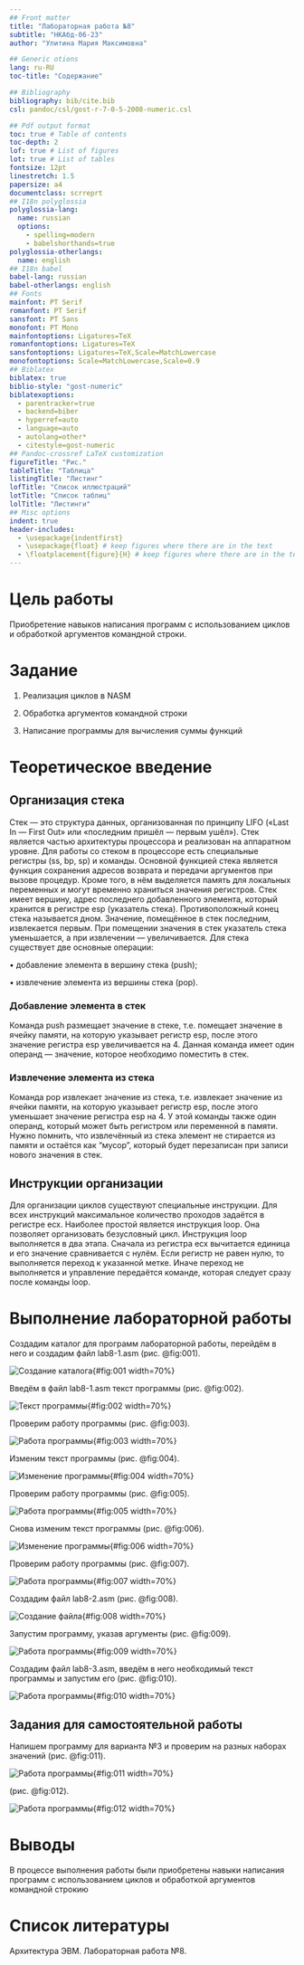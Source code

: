 ```yaml
---
## Front matter
title: "Лабораторная работа №8"
subtitle: "НКАбд-06-23"
author: "Улитина Мария Максимовна"

## Generic otions
lang: ru-RU
toc-title: "Содержание"

## Bibliography
bibliography: bib/cite.bib
csl: pandoc/csl/gost-r-7-0-5-2008-numeric.csl

## Pdf output format
toc: true # Table of contents
toc-depth: 2
lof: true # List of figures
lot: true # List of tables
fontsize: 12pt
linestretch: 1.5
papersize: a4
documentclass: scrreprt
## I18n polyglossia
polyglossia-lang:
  name: russian
  options:
	- spelling=modern
	- babelshorthands=true
polyglossia-otherlangs:
  name: english
## I18n babel
babel-lang: russian
babel-otherlangs: english
## Fonts
mainfont: PT Serif
romanfont: PT Serif
sansfont: PT Sans
monofont: PT Mono
mainfontoptions: Ligatures=TeX
romanfontoptions: Ligatures=TeX
sansfontoptions: Ligatures=TeX,Scale=MatchLowercase
monofontoptions: Scale=MatchLowercase,Scale=0.9
## Biblatex
biblatex: true
biblio-style: "gost-numeric"
biblatexoptions:
  - parentracker=true
  - backend=biber
  - hyperref=auto
  - language=auto
  - autolang=other*
  - citestyle=gost-numeric
## Pandoc-crossref LaTeX customization
figureTitle: "Рис."
tableTitle: "Таблица"
listingTitle: "Листинг"
lofTitle: "Список иллюстраций"
lotTitle: "Список таблиц"
lolTitle: "Листинги"
## Misc options
indent: true
header-includes:
  - \usepackage{indentfirst}
  - \usepackage{float} # keep figures where there are in the text
  - \floatplacement{figure}{H} # keep figures where there are in the text
---
```


# Цель работы

Приобретение навыков написания программ с использованием циклов и обработкой аргументов командной строки.

# Задание

1. Реализация циклов в NASM

2. Обработка аргументов командной строки

3. Написание программы для вычисления суммы функций

# Теоретическое введение

## Организация стека

Стек — это структура данных, организованная по принципу LIFO («Last In — First Out» или «последним пришёл — первым ушёл»). Стек является частью архитектуры процессора и реализован на аппаратном уровне. Для работы со стеком в процессоре есть специальные регистры (ss, bp, sp) и команды.
Основной функцией стека является функция сохранения адресов возврата и передачи аргументов при вызове процедур. Кроме того, в нём выделяется память для локальных переменных и могут временно храниться значения регистров.
Стек имеет вершину, адрес последнего добавленного элемента, который хранится в регистре esp (указатель стека). Противоположный конец стека называется дном. Значение, помещённое в стек последним, извлекается первым. При помещении значения в стек указатель стека уменьшается, а при извлечении — увеличивается.
Для стека существует две основные операции:

• добавление элемента в вершину стека (push);

• извлечение элемента из вершины стека (pop).

### Добавление элемента в стек

Команда push размещает значение в стеке, т.е. помещает значение в ячейку памяти, на которую указывает регистр esp, после этого значение регистра esp увеличивается на 4. Данная команда имеет один операнд — значение, которое необходимо поместить в стек.

###  Извлечение элемента из стека

Команда pop извлекает значение из стека, т.е. извлекает значение из ячейки памяти, на которую указывает регистр esp, после этого уменьшает значение регистра esp на 4. У этой команды также один операнд, который может быть регистром или переменной в памяти. Нужно помнить, что извлечённый из стека элемент не стирается из памяти и остаётся как “мусор”, который будет перезаписан при записи нового значения в стек.

## Инструкции организации 

Для организации циклов существуют специальные инструкции. Для всех инструкций максимальное количество проходов задаётся в регистре ecx. Наиболее простой является инструкция loop. Она позволяет организовать безусловный цикл.
Инструкция loop выполняется в два этапа. Сначала из регистра ecx вычитается единица и его значение сравнивается с нулём. Если регистр не равен нулю, то выполняется переход к указанной метке. Иначе переход не выполняется и управление передаётся команде, которая следует сразу после команды loop.

# Выполнение лабораторной работы

Создадим каталог для программ лабораторной работы, перейдём в него и создадим файл lab8-1.asm (рис. @fig:001).

![Создание каталога](image/1.PNG){#fig:001 width=70%}

Введём в файл lab8-1.asm текст программы (рис. @fig:002).

![Текст программы](image/2.PNG){#fig:002 width=70%}

Проверим работу программы (рис. @fig:003).

![Работа программы](image/3.PNG){#fig:003 width=70%}

Изменим текст программы (рис. @fig:004).

![Изменение программы](image/4.PNG){#fig:004 width=70%}

Проверим работу программы (рис. @fig:005).

![Работа программы](image/5.PNG){#fig:005 width=70%}

Снова изменим текст программы (рис. @fig:006).

![Изменение программы](image/6.PNG){#fig:006 width=70%}

Проверим работу программы (рис. @fig:007).

![Работа программы](image/7.PNG){#fig:007 width=70%}

Создадим файл lab8-2.asm (рис. @fig:008).

![Создание файла](image/8.PNG){#fig:008 width=70%}

Запустим программу, указав аргументы (рис. @fig:009).

![Работа программы](image/9.PNG){#fig:009 width=70%}

Создадим файл lab8-3.asm, введём в него необходимый текст программы и запустим его (рис. @fig:010).

![Работа программы](image/10.PNG){#fig:010 width=70%}

## Задания для самостоятельной работы

Напишем программу для варианта №3 и проверим на разных наборах значений (рис. @fig:011).

![Работа программы](image/11.PNG){#fig:011 width=70%}

(рис. @fig:012).

![Работа программы](image/12.PNG){#fig:012 width=70%}


# Выводы

В процессе выполнения работы были приобретены навыки написания программ с использованием циклов и обработкой аргументов командной строкию

# Список литературы

Архитектура ЭВМ. Лабораторная работа №8.
